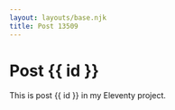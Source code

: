 ```yaml
---
layout: layouts/base.njk
title: Post 13509
---
```


# Post {{ id }}

This is post {{ id }} in my Eleventy project.
